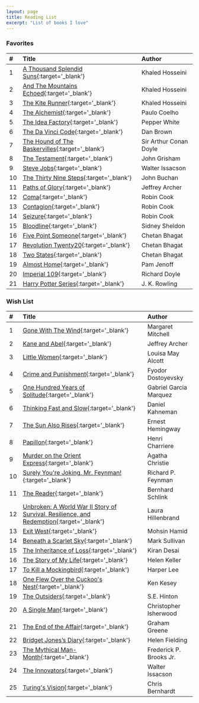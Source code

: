 ```yaml
---
layout: page
title: Reading List
excerpt: "List of books I love"
---
```


### Favorites

|#|Title|Author|
|:---|:---|:---|
|1|[A Thousand Splendid Suns](http://a.co/2l7ETiG){:target='_blank'}|Khaled Hosseini|
|2|[And The Mountains Echoed](http://a.co/8bWBtDq){:target='_blank'}|Khaled Hosseini|
|3|[The Kite Runner](http://a.co/3WRFolt){:target='_blank'}|Khaled Hosseini|
|4|[The Alchemist](http://a.co/1kx8lXr){:target='_blank'}|Paulo Coelho|
|5|[The Idea Factory](http://a.co/ioE8CsV){:target='_blank'}|Pepper White|
|6|[The Da Vinci Code](http://a.co/gYa6CMs){:target='_blank'}|Dan Brown|
|7|[The Hound of The Baskervilles](http://a.co/bzPZB2i){:target='_blank'}|Sir Arthur Conan Doyle|
|8|[The Testament](http://a.co/1sOjiAj){:target='_blank'}|John Grisham|
|9|[Steve Jobs](http://a.co/79fkAIg){:target='_blank'}|Walter Issacson|
|10|[The Thirty Nine Steps](http://a.co/5DijlbF){:target='_blank'}|John Buchan|
|11|[Paths of Glory](http://a.co/2CGLaiQ){:target='_blank'}|Jeffrey Archer|
|12|[Coma](http://a.co/gMQsUgv){:target='_blank'}|Robin Cook|
|13|[Contagion](http://a.co/aYlJZY2){:target='_blank'}|Robin Cook|
|14|[Seizure](http://a.co/aQFxBzh){:target='_blank'}|Robin Cook|
|15|[Bloodline](http://a.co/66tFw3w){:target='_blank'}|Sidney Sheldon|
|16|[Five Point Someone](http://a.co/2w8bGEC){:target='_blank'}|Chetan Bhagat|
|17|[Revolution Twenty20](http://a.co/3kVG1z3){:target='_blank'}|Chetan Bhagat|
|18|[Two States](http://a.co/cxDadtg){:target='_blank'}|Chetan Bhagat|
|19|[Almost Home](http://a.co/iynQb16){:target='_blank'}|Pam Jenoff|
|20|[Imperial 109](http://a.co/cvRoERT){:target='_blank'}|Richard Doyle|
|21|[Harry Potter Series](http://a.co/3ydv73a){:target='_blank'}|J. K. Rowling|

### Wish List

|#|Title|Author|
|:---|:---|:---|
|1|[Gone With The Wind](http://a.co/1dt3Ki8){:target='_blank'}|Margaret Mitchell|
|2|[Kane and Abel](http://a.co/2DLvQku){:target='_blank'}|Jeffrey Archer|
|3|[Little Women](http://a.co/7OaNtR9){:target='_blank'}|Louisa May Alcott|
|4|[Crime and Punishment](http://a.co/fQHomP8){:target='_blank'}|Fyodor Dostoyevsky|
|5|[One Hundred Years of Solitude](http://a.co/dpB9Cjw){:target='_blank'}|Gabriel Garcia Marquez|
|6|[Thinking Fast and Slow](http://a.co/d7TfKY4){:target='_blank'}|Daniel Kahneman|
|7|[The Sun Also Rises](http://a.co/aqU6Ess){:target='_blank'}|Ernest Hemingway|
|8|[Papillon](http://a.co/7l48fHJ){:target='_blank'}|Henri Charriere|
|9|[Murder on the Orient Express](http://a.co/ebDlrHR){:target='_blank'}|Agatha Christie|
|10|[Surely You're Joking, Mr. Feynman!](http://a.co/2QYXgUG){:target='_blank'}|Richard P. Feynman|
|11|[The Reader](http://a.co/8l8ZRwp){:target='_blank'}|Bernhard Schlink|
|12|[Unbroken: A World War II Story of Survival, Resilience, and Redemption](http://a.co/d4Nsuel){:target='_blank'}|Laura Hillenbrand|
|13|[Exit West](http://a.co/8d0u9x7){:target='_blank'}|Mohsin Hamid|
|14|[Beneath a Scarlet Sky](){:target='_blank'}|Mark Sullivan|
|15|[The Inheritance of Loss](http://a.co/667tXNU){:target='_blank'}|Kiran Desai|
|16|[The Story of My Life](http://a.co/3bk3Nrg){:target='_blank'}|Helen Keller|
|17|[To Kill a Mockingbird](http://a.co/4PaTLuO){:target='_blank'}|Harper Lee|
|18|[One Flew Over the Cuckoo's Nest](http://a.co/aRfuaFX){:target='_blank'}|Ken Kesey|
|19|[The Outsiders](http://a.co/1LxQgy1){:target='_blank'}|S.E. Hinton|
|20|[A Single Man](http://a.co/bCQefW2){:target='_blank'}|Christopher Isherwood|
|21|[The End of the Affair](http://a.co/bfdqwzd){:target='_blank'}|Graham Greene|
|22|[Bridget Jones’s Diary](http://a.co/3nc55Bb){:target='_blank'}|Helen Fielding|
|23|[The Mythical Man-Month](http://a.co/73EhQnI){:target='_blank'}|Frederick P. Brooks Jr.|
|24|[The Innovators](http://a.co/ffC2OPo){:target='_blank'}|Walter Issacson|
|25|[Turing's Vision](http://a.co/fQi9EP6){:target='_blank'}|Chris Bernhardt|
